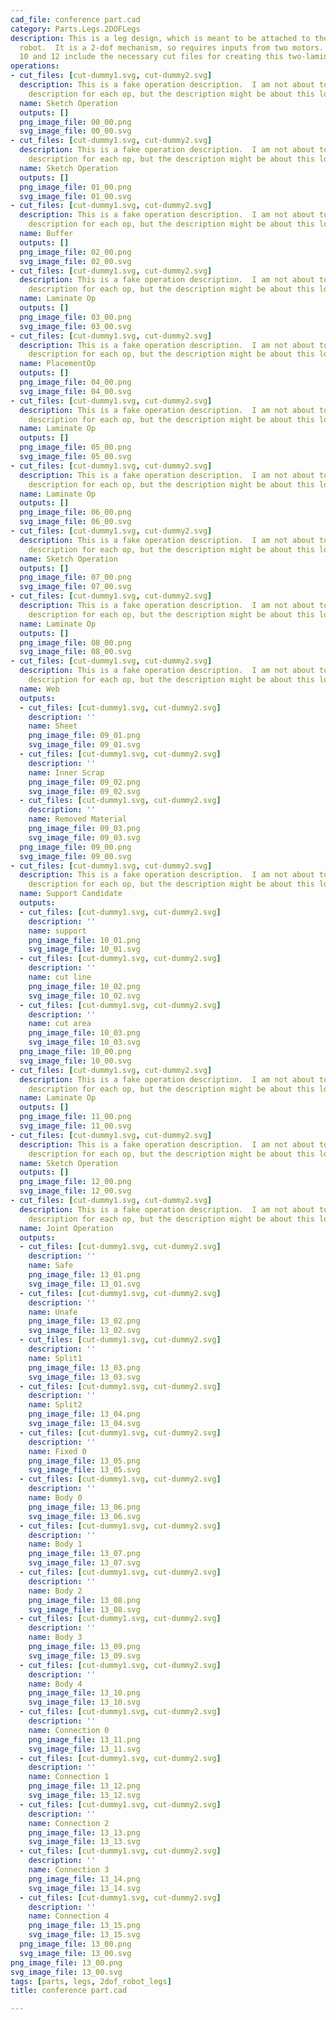 ```yaml
---
cad_file: conference part.cad
category: Parts.Legs.2DOFLegs
description: This is a leg design, which is meant to be attached to the body of a
  robot.  It is a 2-dof mechanism, so requires inputs from two motors.  Operation
  10 and 12 include the necessary cut files for creating this two-laminate device.
operations:
- cut_files: [cut-dummy1.svg, cut-dummy2.svg]
  description: This is a fake operation description.  I am not about to make a separate
    description for each op, but the description might be about this long.
  name: Sketch Operation
  outputs: []
  png_image_file: 00_00.png
  svg_image_file: 00_00.svg
- cut_files: [cut-dummy1.svg, cut-dummy2.svg]
  description: This is a fake operation description.  I am not about to make a separate
    description for each op, but the description might be about this long.
  name: Sketch Operation
  outputs: []
  png_image_file: 01_00.png
  svg_image_file: 01_00.svg
- cut_files: [cut-dummy1.svg, cut-dummy2.svg]
  description: This is a fake operation description.  I am not about to make a separate
    description for each op, but the description might be about this long.
  name: Buffer
  outputs: []
  png_image_file: 02_00.png
  svg_image_file: 02_00.svg
- cut_files: [cut-dummy1.svg, cut-dummy2.svg]
  description: This is a fake operation description.  I am not about to make a separate
    description for each op, but the description might be about this long.
  name: Laminate Op
  outputs: []
  png_image_file: 03_00.png
  svg_image_file: 03_00.svg
- cut_files: [cut-dummy1.svg, cut-dummy2.svg]
  description: This is a fake operation description.  I am not about to make a separate
    description for each op, but the description might be about this long.
  name: PlacementOp
  outputs: []
  png_image_file: 04_00.png
  svg_image_file: 04_00.svg
- cut_files: [cut-dummy1.svg, cut-dummy2.svg]
  description: This is a fake operation description.  I am not about to make a separate
    description for each op, but the description might be about this long.
  name: Laminate Op
  outputs: []
  png_image_file: 05_00.png
  svg_image_file: 05_00.svg
- cut_files: [cut-dummy1.svg, cut-dummy2.svg]
  description: This is a fake operation description.  I am not about to make a separate
    description for each op, but the description might be about this long.
  name: Laminate Op
  outputs: []
  png_image_file: 06_00.png
  svg_image_file: 06_00.svg
- cut_files: [cut-dummy1.svg, cut-dummy2.svg]
  description: This is a fake operation description.  I am not about to make a separate
    description for each op, but the description might be about this long.
  name: Sketch Operation
  outputs: []
  png_image_file: 07_00.png
  svg_image_file: 07_00.svg
- cut_files: [cut-dummy1.svg, cut-dummy2.svg]
  description: This is a fake operation description.  I am not about to make a separate
    description for each op, but the description might be about this long.
  name: Laminate Op
  outputs: []
  png_image_file: 08_00.png
  svg_image_file: 08_00.svg
- cut_files: [cut-dummy1.svg, cut-dummy2.svg]
  description: This is a fake operation description.  I am not about to make a separate
    description for each op, but the description might be about this long.
  name: Web
  outputs:
  - cut_files: [cut-dummy1.svg, cut-dummy2.svg]
    description: ''
    name: Sheet
    png_image_file: 09_01.png
    svg_image_file: 09_01.svg
  - cut_files: [cut-dummy1.svg, cut-dummy2.svg]
    description: ''
    name: Inner Scrap
    png_image_file: 09_02.png
    svg_image_file: 09_02.svg
  - cut_files: [cut-dummy1.svg, cut-dummy2.svg]
    description: ''
    name: Removed Material
    png_image_file: 09_03.png
    svg_image_file: 09_03.svg
  png_image_file: 09_00.png
  svg_image_file: 09_00.svg
- cut_files: [cut-dummy1.svg, cut-dummy2.svg]
  description: This is a fake operation description.  I am not about to make a separate
    description for each op, but the description might be about this long.
  name: Support Candidate
  outputs:
  - cut_files: [cut-dummy1.svg, cut-dummy2.svg]
    description: ''
    name: support
    png_image_file: 10_01.png
    svg_image_file: 10_01.svg
  - cut_files: [cut-dummy1.svg, cut-dummy2.svg]
    description: ''
    name: cut line
    png_image_file: 10_02.png
    svg_image_file: 10_02.svg
  - cut_files: [cut-dummy1.svg, cut-dummy2.svg]
    description: ''
    name: cut area
    png_image_file: 10_03.png
    svg_image_file: 10_03.svg
  png_image_file: 10_00.png
  svg_image_file: 10_00.svg
- cut_files: [cut-dummy1.svg, cut-dummy2.svg]
  description: This is a fake operation description.  I am not about to make a separate
    description for each op, but the description might be about this long.
  name: Laminate Op
  outputs: []
  png_image_file: 11_00.png
  svg_image_file: 11_00.svg
- cut_files: [cut-dummy1.svg, cut-dummy2.svg]
  description: This is a fake operation description.  I am not about to make a separate
    description for each op, but the description might be about this long.
  name: Sketch Operation
  outputs: []
  png_image_file: 12_00.png
  svg_image_file: 12_00.svg
- cut_files: [cut-dummy1.svg, cut-dummy2.svg]
  description: This is a fake operation description.  I am not about to make a separate
    description for each op, but the description might be about this long.
  name: Joint Operation
  outputs:
  - cut_files: [cut-dummy1.svg, cut-dummy2.svg]
    description: ''
    name: Safe
    png_image_file: 13_01.png
    svg_image_file: 13_01.svg
  - cut_files: [cut-dummy1.svg, cut-dummy2.svg]
    description: ''
    name: Unafe
    png_image_file: 13_02.png
    svg_image_file: 13_02.svg
  - cut_files: [cut-dummy1.svg, cut-dummy2.svg]
    description: ''
    name: Split1
    png_image_file: 13_03.png
    svg_image_file: 13_03.svg
  - cut_files: [cut-dummy1.svg, cut-dummy2.svg]
    description: ''
    name: Split2
    png_image_file: 13_04.png
    svg_image_file: 13_04.svg
  - cut_files: [cut-dummy1.svg, cut-dummy2.svg]
    description: ''
    name: Fixed 0
    png_image_file: 13_05.png
    svg_image_file: 13_05.svg
  - cut_files: [cut-dummy1.svg, cut-dummy2.svg]
    description: ''
    name: Body 0
    png_image_file: 13_06.png
    svg_image_file: 13_06.svg
  - cut_files: [cut-dummy1.svg, cut-dummy2.svg]
    description: ''
    name: Body 1
    png_image_file: 13_07.png
    svg_image_file: 13_07.svg
  - cut_files: [cut-dummy1.svg, cut-dummy2.svg]
    description: ''
    name: Body 2
    png_image_file: 13_08.png
    svg_image_file: 13_08.svg
  - cut_files: [cut-dummy1.svg, cut-dummy2.svg]
    description: ''
    name: Body 3
    png_image_file: 13_09.png
    svg_image_file: 13_09.svg
  - cut_files: [cut-dummy1.svg, cut-dummy2.svg]
    description: ''
    name: Body 4
    png_image_file: 13_10.png
    svg_image_file: 13_10.svg
  - cut_files: [cut-dummy1.svg, cut-dummy2.svg]
    description: ''
    name: Connection 0
    png_image_file: 13_11.png
    svg_image_file: 13_11.svg
  - cut_files: [cut-dummy1.svg, cut-dummy2.svg]
    description: ''
    name: Connection 1
    png_image_file: 13_12.png
    svg_image_file: 13_12.svg
  - cut_files: [cut-dummy1.svg, cut-dummy2.svg]
    description: ''
    name: Connection 2
    png_image_file: 13_13.png
    svg_image_file: 13_13.svg
  - cut_files: [cut-dummy1.svg, cut-dummy2.svg]
    description: ''
    name: Connection 3
    png_image_file: 13_14.png
    svg_image_file: 13_14.svg
  - cut_files: [cut-dummy1.svg, cut-dummy2.svg]
    description: ''
    name: Connection 4
    png_image_file: 13_15.png
    svg_image_file: 13_15.svg
  png_image_file: 13_00.png
  svg_image_file: 13_00.svg
png_image_file: 13_00.png
svg_image_file: 13_00.svg
tags: [parts, legs, 2dof_robot_legs]
title: conference part.cad

---
```

